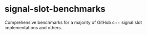 # signal-slot-benchmarks
Comprehensive benchmarks for a majority of GitHub c++ signal slot implementations and others.
